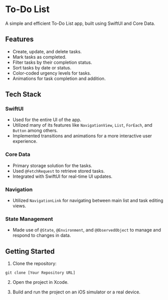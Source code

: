 # To-Do List 

A simple and efficient To-Do List app, built using SwiftUI and Core Data.

## Features
- Create, update, and delete tasks.
- Mark tasks as completed.
- Filter tasks by their completion status.
- Sort tasks by date or status.
- Color-coded urgency levels for tasks.
- Animations for task completion and addition.

## Tech Stack

### SwiftUI
- Used for the entire UI of the app.
- Utilized many of its features like `NavigationView`, `List`, `ForEach`, and `Button` among others.
- Implemented transitions and animations for a more interactive user experience.

### Core Data
- Primary storage solution for the tasks.
- Used `@FetchRequest` to retrieve stored tasks.
- Integrated with SwiftUI for real-time UI updates.

### Navigation
- Utilized `NavigationLink` for navigating between main list and task editing views.

### State Management
- Made use of `@State`, `@Environment`, and `@ObservedObject` to manage and respond to changes in data.

## Getting Started

1. Clone the repository:
```
git clone [Your Repository URL]
```

2. Open the project in Xcode.

3. Build and run the project on an iOS simulator or a real device.

